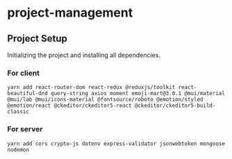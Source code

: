 # project-management

## Project Setup
Initializing the project and installing all dependencies.

### For client

```
yarn add react-router-dom react-redux @reduxjs/toolkit react-beautiful-dnd query-string axios moment emoji-mart@3.0.1 @mui/material @mui/lab @mui/icons-material @fontsource/roboto @emotion/styled @emotion/react @ckeditor/ckeditor5-react @ckeditor/ckeditor5-build-classic
```

### For server
```
yarn add cors crypto-js dotenv express-validator jsonwebtoken mongoose nodemon
```
